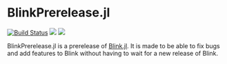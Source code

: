 # BlinkPrerelease.jl
[![Build Status](https://travis-ci.org/JuliaGizmos/Blink.jl.svg?branch=main)](https://travis-ci.org/JuliaGizmos/BlinkPrerelease.jl)
[![](https://img.shields.io/badge/docs-stable-blue.svg)](https://JuliaGizmos.github.io/BlinkPrerelease.jl/stable)
[![](https://img.shields.io/badge/docs-latest-blue.svg)](https://JuliaGizmos.github.io/BlinkPrerelease.jl/latest)

BlinkPrerelease.jl is a prerelease of [Blink.jl](https://github.com/JuliaGizmos/Blink.jl). It is made to be able to fix bugs and add features to Blink without having to wait for a new release of Blink.

